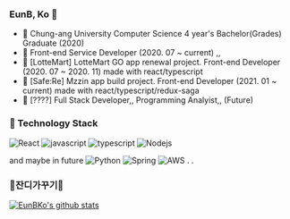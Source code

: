 ### EunB, Ko 👋
- :school: Chung-ang University Computer Science 4 year's Bachelor(Grades) Graduate (2020)
- :office: Front-end Service Developer (2020. 07 ~ current) ,, 
- :office: [LotteMart] LotteMart GO app renewal project. Front-end Developer (2020. 07 ~ 2020. 11) 
  made with react/typescript
- :office: [Safe:Re] Mzzin app build project. Front-end Developer (2021. 01 ~ current)
 made with react/typescript/redux-saga
- :office: [????] Full Stack Developer,, Programming Analyist,, (Future)


### 🔭 Technology Stack
![React](https://img.shields.io/badge/React-5F00FF)
![javascript](https://img.shields.io/badge/Javascript-FFE400)
![typescript](https://img.shields.io/badge/Typescript-0054FF)
![Nodejs](https://img.shields.io/badge/Nodejs-43853d)

and maybe in future
![Python](https://img.shields.io/badge/Python-FFE400)
![Spring](https://img.shields.io/badge/Spring-6db33f)
![AWS](https://img.shields.io/badge/AWS-8A2BE2)
.
.

### 🌱잔디가꾸기🌱
[![EunBKo's github stats](https://github-readme-stats.vercel.app/api?username=EunBKo)](https://github.com/EunBKo)

<!--
**EunBKo/EunBKo** is a ✨ _special_ ✨ repository because its `README.md` (this file) appears on your GitHub profile.
![Vuejs](https://img.shields.io/badge/Vuejs-4fc08d)
![Nestjs](https://img.shields.io/badge/Nestjs-ea2845)

Here are some ideas to get you started:

- 🔭 I’m currently working on ...
- 🌱 I’m currently learning ...
- 👯 I’m looking to collaborate on ...
- 🤔 I’m looking for help with ...
- 💬 Ask me about ...
- 📫 How to reach me: ...
- 😄 Pronouns: ...
- ⚡ Fun fact: ...
-->
